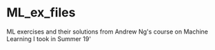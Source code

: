 # ML_ex_files
ML exercises and their solutions from Andrew Ng's course on Machine Learning I took in Summer 19'
